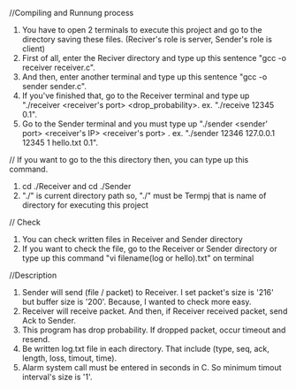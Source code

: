 //Compiling and Runnung process
1. You have to open 2 terminals to execute this project and go to the directory saving these files.
(Reciver's role is server, Sender's role is client)
2. First of all, enter the Reciver directory and type up this sentence "gcc -o receiver receiver.c".
3. And then, enter another terminal and type up this sentence "gcc -o sender sender.c".
4. If you've finished that, go to the Receiver terminal and type up "./receiver <receiver's port> <drop_probability>. ex. "./receive 12345 0.1".
5. Go to the Sender terminal and you must type up "./sender <sender' port> <receiver's IP> <receiver's port> <timout interval> <file name> <drop probability>. ex. "./sender 12346 127.0.0.1 12345 1 hello.txt 0.1".

// If you want to go to the this directory then, you can type up this command.
1. cd ./Receiver and cd ./Sender 
2. "./" is current directory path so, "./" must be Termpj that is name of directory for executing this project

// Check
1. You can check written files in Receiver and Sender directory
2. If you want to check the file, go to the Receiver or Sender directory or type up this command "vi filename(log or hello).txt" on terminal

//Description
1. Sender will send (file / packet) to Receiver. I set packet's size is '216' but buffer size is '200'. Because, I wanted to check more easy. 
2. Receiver will receive packet. And then, if Receiver received packet, send Ack to Sender.
3. This program has drop probability. If dropped packet, occur timeout and resend.
4. Be written log.txt file in each directory. That include (type, seq, ack, length, loss, timout, time).
5. Alarm system call must be entered in seconds in C. So minimum timout interval's size is '1'.